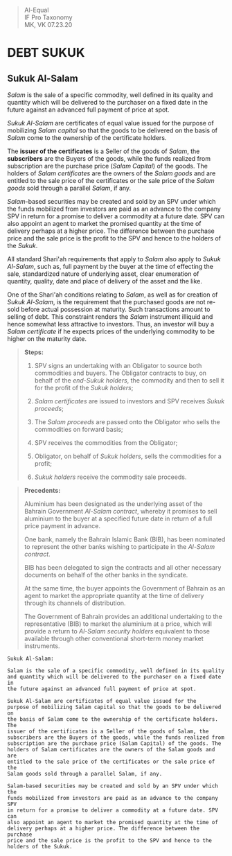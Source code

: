 > Al-Equal  
> IF Pro Taxonomy  
> MK, VK 07.23.20

DEBT SUKUK
==========
Sukuk Al-Salam
--------------
*Salam* is the sale of a specific commodity, well defined in its quality
and quantity which will be delivered to the purchaser on a fixed date in
the future against an advanced full payment of price at spot.

*Sukuk Al-Salam* are certificates of equal value issued for the purpose of
mobilizing *Salam capital* so that the goods to be delivered on the basis
of *Salam* come to the ownership of the certificate holders.

The **issuer of the certificates** is a Seller of the goods of *Salam*, the
**subscribers** are the Buyers of the goods, while the funds realized from
subscription are the purchase price (*Salam Capital*) of the goods. The
holders of *Salam certificates* are the owners of the *Salam goods* and are
entitled to the sale price of the certificates or the sale price of the
*Salam goods* sold through a parallel *Salam*, if any.

*Salam*-based securities may be created and sold by an SPV under which the
funds mobilized from investors are paid as an advance to the company SPV
in return for a promise to deliver a commodity at a future date. SPV can
also appoint an agent to market the promised quantity at the time of
delivery perhaps at a higher price. The difference between the purchase
price and the sale price is the profit to the SPV and hence to the
holders of the *Sukuk*.

All standard Shari'ah requirements that apply to *Salam* also apply to
*Sukuk Al-Salam*, such as, full payment by the buyer at the time of
effecting the sale, standardized nature of underlying asset, clear
enumeration of quantity, quality, date and place of delivery of the
asset and the like.

One of the Shari'ah conditions relating to *Salam*, as well as for
creation of *Sukuk Al-Salam*, is the requirement that the purchased goods
are not re-sold before actual possession at maturity. Such transactions
amount to selling of debt. This constraint renders the *Salam* instrument
illiquid and hence somewhat less attractive to investors. Thus, an
investor will buy a *Salam certificate* if he expects prices of the
underlying commodity to be higher on the maturity date.

> **Steps:**
> 
> 1.  SPV signs an undertaking with an Obligator to source both
>     commodities and buyers. The Obligator contracts to buy, on behalf of
>     the *end-Sukuk holders*, the commodity and then to sell it for the
>     profit of the *Sukuk holders*;
> 
> 2.  *Salam certificates* are issued to investors and SPV receives *Sukuk
>     proceeds*;
> 
> 3.  The *Salam proceeds* are passed onto the Obligator who sells the commodities
>     on forward basis;
> 
> 4.  SPV receives the commodities from the Obligator;
> 
> 5.  Obligator, on behalf of *Sukuk holders*, sells the commodities for a
>     profit;
> 
> 6.  *Sukuk holders* receive the commodity sale proceeds.

> **Precedents:**
> 
> Aluminium has been designated as the underlying asset of the Bahrain
> Government *Al-Salam contract*, whereby it promises to sell aluminium to
> the buyer at a specified future date in return of a full price payment
> in advance.
> 
> One bank, namely the Bahrain Islamic Bank (BIB), has been nominated to
> represent the other banks wishing to participate in the *Al-Salam
> contract*.
> 
> BIB has been delegated to sign the contracts and all other necessary
> documents on behalf of the other banks in the syndicate.
> 
> At the same time, the buyer appoints the Government of Bahrain as an
> agent to market the appropriate quantity at the time of delivery through
> its channels of distribution.
> 
> The Government of Bahrain provides an additional undertaking to the
> representative (BIB) to market the aluminium at a price, which will
> provide a return to *Al-Salam security holders* equivalent to those
> available through other conventional short-term money market
> instruments.

```
Sukuk Al-Salam:

Salam is the sale of a specific commodity, well defined in its quality
and quantity which will be delivered to the purchaser on a fixed date in
the future against an advanced full payment of price at spot.

Sukuk Al-Salam are certificates of equal value issued for the
purpose of mobilizing Salam capital so that the goods to be delivered on
the basis of Salam come to the ownership of the certificate holders. The
issuer of the certificates is a Seller of the goods of Salam, the
subscribers are the Buyers of the goods, while the funds realized from
subscription are the purchase price (Salam Capital) of the goods. The
holders of Salam certificates are the owners of the Salam goods and are
entitled to the sale price of the certificates or the sale price of the
Salam goods sold through a parallel Salam, if any.

Salam-based securities may be created and sold by an SPV under which the
funds mobilized from investors are paid as an advance to the company SPV
in return for a promise to deliver a commodity at a future date. SPV can
also appoint an agent to market the promised quantity at the time of
delivery perhaps at a higher price. The difference between the purchase
price and the sale price is the profit to the SPV and hence to the
holders of the Sukuk.
```
